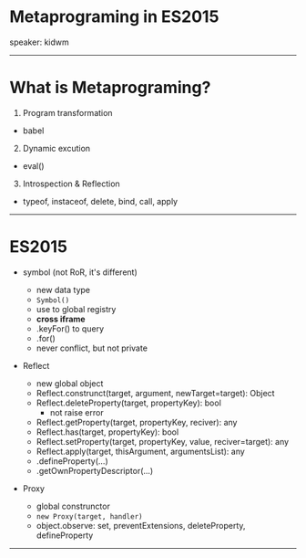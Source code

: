 # Metaprograming in ES2015
speaker: kidwm

---

# What is Metaprograming?
1. Program transformation
  - babel
2. Dynamic excution
  - eval()
3. Introspection & Reflection
  - typeof, instaceof, delete, bind, call, apply

---

# ES2015
- symbol (not RoR, it's different)
  - new data type
  - `Symbol()`
  - use to global registry
  - **cross iframe**
  - .keyFor() to query
  - .for()
  - never conflict, but not private

- Reflect
  - new global object
  - Reflect.construnct(target, argument, newTarget=target): Object
  - Reflect.deleteProperty(target, propertyKey): bool
    - not raise error
  - Reflect.getProperty(target, propertyKey, reciver): any
  - Reflect.has(target, propertyKey): bool
  - Reflect.setProperty(target, propertyKey, value, reciver=target): any
  - Reflect.apply(target, thisArgument, argumentsList): any
  - .defineProperty(...)
  - .getOwnPropertyDescriptor(...)

- Proxy
  - global construnctor
  - `new Proxy(target, handler)`
  - object.observe: set, preventExtensions, deleteProperty, defineProperty

---
